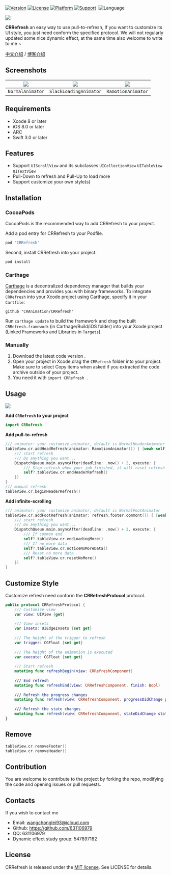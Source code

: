 [![Version](https://img.shields.io/cocoapods/v/CRRefresh.svg?style=flat)](http://cocoapods.org/pods/CRRefresh)
[![License](https://img.shields.io/cocoapods/l/CRRefresh.svg?style=flat)](http://cocoapods.org/pods/CRRefresh)
[![Platform](https://img.shields.io/cocoapods/p/CRRefresh.svg?style=flat)](http://cocoapods.org/pods/CRRefresh)
[![Support](https://img.shields.io/badge/support-iOS%208%2B%20-blue.svg?style=flat)](https://www.apple.com/nl/ios/) 
![Language](https://img.shields.io/badge/Language-%20swift%20%20-blue.svg)

![](CRRefresh.png)

**CRRefresh** an easy way to use pull-to-refresh, If you want to customize its UI style, you just need conform the specified protocol. We will not regularly updated some nice dynamic effect, at the same time also welcome to write to me ~

[中文介绍](README_CN.md) / [博客介绍](http://blog.csdn.net/wang631106979/article/details/62888435)

## Screenshots

| ![](CRRefresh1.gif) |  ![](CRRefresh2.gif)   | ![](CRRefresh3.gif) |
| :-----------------: | :--------------------: | :-----------------: |
|  `NormalAnimator`   | `SlackLoadingAnimator` | `RamotionAnimator`  |

## Requirements

- Xcode 8 or later
- iOS 8.0 or later
- ARC
- Swift 3.0 or later

## Features

- Support `UIScrollView` and its subclasses `UICollectionView` `UITableView` `UITextView`
- Pull-Down to refresh and Pull-Up to load more
- Support customize your own style(s)

## Installation

### CocoaPods

CocoaPods is the recommended way to add CRRefresh to your project.

Add a pod entry for CRRefresh to your Podfile.

```ruby
pod 'CRRefresh'
```

Second, install CRRefresh into your project:

```ruby
pod install
```
### Carthage

[Carthage](https://github.com/Carthage/Carthage) is a decentralized dependency manager that builds your dependencies and provides you with binary frameworks. To integrate `CRRefresh` into your Xcode project using Carthage, specify it in your `Cartfile`:

```
github "CRAnimation/CRRefresh"
```

Run `carthage update` to build the framework and drag the built `CRRefresh.framework` (in Carthage/Build/iOS folder) into your Xcode project (Linked Frameworks and Libraries in `Targets`).

### Manually

1. Download the latest code version .
2. Open your project in Xcode,drag the `CRRefresh` folder into your project. Make sure to select Copy items when asked if you extracted the code archive outside of your project.
3. You need it with `import CRRefresh `.

## Usage

![](CRRefresh3.gif)

**Add `CRRefresh` to your project**

```swift
import CRRefresh
```

**Add pull-to-refresh**

```swift
/// animator: your customize animator, default is NormalHeaderAnimator
tableView.cr.addHeadRefresh(animator: RamotionAnimator()) { [weak self] in
    /// start refresh
    /// Do anything you want...
    DispatchQueue.main.asyncAfter(deadline: .now() + 2, execute: {
        /// Stop refresh when your job finished, it will reset refresh footer if completion is true
        self?.tableView.cr.endHeaderRefresh()
    })
}
/// manual refresh
tableView.cr.beginHeaderRefresh()
```

**Add infinite-scrolling**

```swift
/// animator: your customize animator, default is NormalFootAnimator
tableView.cr.addFootRefresh(animator: refresh.footer.commont()) { [weak self] in
    /// start refresh
    /// Do anything you want...
    DispatchQueue.main.asyncAfter(deadline: .now() + 2, execute: {
        /// If common end
        self?.tableView.cr.endLoadingMore()
        /// If no more data
        self?.tableView.cr.noticeNoMoreData()
		/// Reset no more data
		self?.tableView.cr.resetNoMore()
    })
}
```

## Customize Style

Customize refresh need conform the **CRRefreshProtocol**  protocol.

```swift
public protocol CRRefreshProtocol {
    /// Customize view
    var view: UIView {get}
    
    /// View insets
    var insets: UIEdgeInsets {set get}
    
    /// The height of the trigger to refresh
    var trigger: CGFloat {set get}
    
    /// The height of the animation is executed
    var execute: CGFloat {set get}
    
    /// Start refresh
    mutating func refreshBegin(view: CRRefreshComponent)
    
    /// End refresh
    mutating func refreshEnd(view: CRRefreshComponent, finish: Bool)
    
    /// Refresh the progress changes
    mutating func refresh(view: CRRefreshComponent, progressDidChange progress: CGFloat)
    
    /// Refresh the state changes
    mutating func refresh(view: CRRefreshComponent, stateDidChange state: CRRefreshState)
}
```

## Remove

```swift
tableView.cr.removeFooter()
tableView.cr.removeHeader()
```

## Contribution

You are welcome to contribute to the project by forking the repo, modifying the code and opening issues or pull requests.

## Contacts

If you wish to contact me

- Email: wangchonglei93@icloud.com
- Github: https://github.com/631106979
- QQ: 631106979
- Dynamic effect study group: 547897182

## License

CRRefresh is released under the [MIT license](LICENSE). See LICENSE for details.

